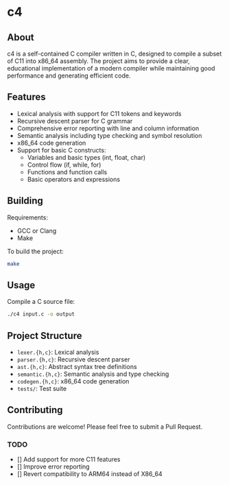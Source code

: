 # c4

## About

c4 is a self-contained C compiler written in C, designed to compile a subset of C11 into x86_64 assembly. The project aims to provide a clear, educational implementation of a modern compiler while maintaining good performance and generating efficient code.

## Features

- Lexical analysis with support for C11 tokens and keywords
- Recursive descent parser for C grammar
- Comprehensive error reporting with line and column information
- Semantic analysis including type checking and symbol resolution
- x86_64 code generation
- Support for basic C constructs:
  - Variables and basic types (int, float, char)
  - Control flow (if, while, for)
  - Functions and function calls
  - Basic operators and expressions

## Building

Requirements:
- GCC or Clang
- Make

To build the project:

```bash
make
```

## Usage

Compile a C source file:

```bash
./c4 input.c -o output
```

## Project Structure

- `lexer.{h,c}`: Lexical analysis
- `parser.{h,c}`: Recursive descent parser
- `ast.{h,c}`: Abstract syntax tree definitions
- `semantic.{h,c}`: Semantic analysis and type checking
- `codegen.{h,c}`: x86_64 code generation
- `tests/`: Test suite

## Contributing

Contributions are welcome! Please feel free to submit a Pull Request.

### TODO

- [] Add support for more C11 features
- [] Improve error reporting
- [] Revert compatibility to ARM64 instead of X86_64
